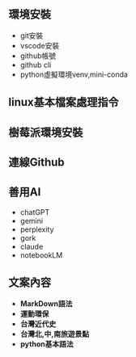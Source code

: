 ## 環境安裝
- git安裝
- vscode安裝
- github帳號
- github cli
- python虛擬環境venv,mini-conda
## linux基本檔案處理指令
## 樹莓派環境安裝
## 連線Github
## 善用AI
- chatGPT
- gemini
- perplexity
- gork
- claude
- notebookLM

## 文案內容
- **MarkDown語法**
- **運動環保**
- **台灣近代史**
- **台灣北,中,南旅遊景點**
- **python基本語法**
